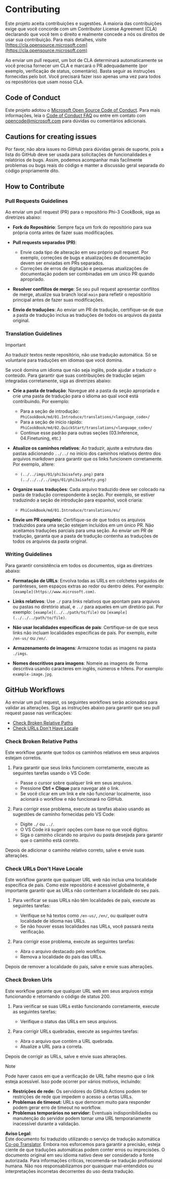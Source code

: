 <!--
CO_OP_TRANSLATOR_METADATA:
{
  "original_hash": "9f71f15fee9a73ecfcd4fd40efbe3070",
  "translation_date": "2025-05-09T03:27:53+00:00",
  "source_file": "CONTRIBUTING.md",
  "language_code": "br"
}
-->
# Contributing

Este projeto aceita contribuições e sugestões. A maioria das contribuições exige que você concorde com um Contributor License Agreement (CLA) declarando que você tem o direito e realmente concede a nós os direitos de usar sua contribuição. Para mais detalhes, visite [https://cla.opensource.microsoft.com](https://cla.opensource.microsoft.com)

Ao enviar um pull request, um bot de CLA determinará automaticamente se você precisa fornecer um CLA e marcará o PR adequadamente (por exemplo, verificação de status, comentário). Basta seguir as instruções fornecidas pelo bot. Você precisará fazer isso apenas uma vez para todos os repositórios que usam nosso CLA.

## Code of Conduct

Este projeto adotou o [Microsoft Open Source Code of Conduct](https://opensource.microsoft.com/codeofconduct/). Para mais informações, leia o [Code of Conduct FAQ](https://opensource.microsoft.com/codeofconduct/faq/) ou entre em contato com [opencode@microsoft.com](mailto:opencode@microsoft.com) para dúvidas ou comentários adicionais.

## Cautions for creating issues

Por favor, não abra issues no GitHub para dúvidas gerais de suporte, pois a lista do GitHub deve ser usada para solicitações de funcionalidades e relatórios de bugs. Assim, podemos acompanhar mais facilmente problemas ou bugs reais do código e manter a discussão geral separada do código propriamente dito.

## How to Contribute

### Pull Requests Guidelines

Ao enviar um pull request (PR) para o repositório Phi-3 CookBook, siga as diretrizes abaixo:

- **Fork do Repositório**: Sempre faça um fork do repositório para sua própria conta antes de fazer suas modificações.

- **Pull requests separados (PR)**:
  - Envie cada tipo de alteração em seu próprio pull request. Por exemplo, correções de bugs e atualizações de documentação devem ser enviadas em PRs separados.
  - Correções de erros de digitação e pequenas atualizações de documentação podem ser combinadas em um único PR quando apropriado.

- **Resolver conflitos de merge**: Se seu pull request apresentar conflitos de merge, atualize sua branch local `main` para refletir o repositório principal antes de fazer suas modificações.

- **Envio de traduções**: Ao enviar um PR de tradução, certifique-se de que a pasta de tradução inclua as traduções de todos os arquivos da pasta original.

### Translation Guidelines

> [!IMPORTANT]
>
> Ao traduzir textos neste repositório, não use tradução automática. Só se voluntarie para traduções em idiomas que você domina.

Se você domina um idioma que não seja inglês, pode ajudar a traduzir o conteúdo. Para garantir que suas contribuições de tradução sejam integradas corretamente, siga as diretrizes abaixo:

- **Crie a pasta de tradução**: Navegue até a pasta da seção apropriada e crie uma pasta de tradução para o idioma ao qual você está contribuindo. Por exemplo:
  - Para a seção de introdução: `PhiCookBook/md/01.Introduce/translations/<language_code>/`
  - Para a seção de início rápido: `PhiCookBook/md/02.QuickStart/translations/<language_code>/`
  - Continue esse padrão para outras seções (03.Inference, 04.Finetuning, etc.)

- **Atualize os caminhos relativos**: Ao traduzir, ajuste a estrutura das pastas adicionando `../../` no início dos caminhos relativos dentro dos arquivos markdown para garantir que os links funcionem corretamente. Por exemplo, altere:
  - `(../../imgs/01/phi3aisafety.png)` para `(../../../../imgs/01/phi3aisafety.png)`

- **Organize suas traduções**: Cada arquivo traduzido deve ser colocado na pasta de tradução correspondente à seção. Por exemplo, se estiver traduzindo a seção de introdução para espanhol, você criaria:
  - `PhiCookBook/md/01.Introduce/translations/es/`

- **Envie um PR completo**: Certifique-se de que todos os arquivos traduzidos para uma seção estejam incluídos em um único PR. Não aceitamos traduções parciais para uma seção. Ao enviar um PR de tradução, garanta que a pasta de tradução contenha as traduções de todos os arquivos da pasta original.

### Writing Guidelines

Para garantir consistência em todos os documentos, siga as diretrizes abaixo:

- **Formatação de URLs**: Envolva todas as URLs em colchetes seguidos de parênteses, sem espaços extras ao redor ou dentro deles. Por exemplo: `[example](https://www.microsoft.com)`.

- **Links relativos**: Use `./` para links relativos que apontam para arquivos ou pastas no diretório atual, e `../` para aqueles em um diretório pai. Por exemplo: `[example](../../path/to/file)` ou `[example](../../../path/to/file)`.

- **Não usar localidades específicas de país**: Certifique-se de que seus links não incluam localidades específicas de país. Por exemplo, evite `/en-us/` ou `/en/`.

- **Armazenamento de imagens**: Armazene todas as imagens na pasta `./imgs`.

- **Nomes descritivos para imagens**: Nomeie as imagens de forma descritiva usando caracteres em inglês, números e hífens. Por exemplo: `example-image.jpg`.

## GitHub Workflows

Ao enviar um pull request, os seguintes workflows serão acionados para validar as alterações. Siga as instruções abaixo para garantir que seu pull request passe nas verificações:

- [Check Broken Relative Paths](../..)
- [Check URLs Don't Have Locale](../..)

### Check Broken Relative Paths

Este workflow garante que todos os caminhos relativos em seus arquivos estejam corretos.

1. Para garantir que seus links funcionem corretamente, execute as seguintes tarefas usando o VS Code:
    - Passe o cursor sobre qualquer link em seus arquivos.
    - Pressione **Ctrl + Clique** para navegar até o link.
    - Se você clicar em um link e ele não funcionar localmente, isso acionará o workflow e não funcionará no GitHub.

1. Para corrigir esse problema, execute as tarefas abaixo usando as sugestões de caminho fornecidas pelo VS Code:
    - Digite `./` ou `../`.
    - O VS Code irá sugerir opções com base no que você digitou.
    - Siga o caminho clicando no arquivo ou pasta desejada para garantir que o caminho está correto.

Depois de adicionar o caminho relativo correto, salve e envie suas alterações.

### Check URLs Don't Have Locale

Este workflow garante que qualquer URL web não inclua uma localidade específica de país. Como este repositório é acessível globalmente, é importante garantir que as URLs não contenham a localidade do seu país.

1. Para verificar se suas URLs não têm localidades de país, execute as seguintes tarefas:

    - Verifique se há textos como `/en-us/`, `/en/`, ou qualquer outra localidade de idioma nas URLs.
    - Se não houver essas localidades nas URLs, você passará nesta verificação.

1. Para corrigir esse problema, execute as seguintes tarefas:
    - Abra o arquivo destacado pelo workflow.
    - Remova a localidade do país das URLs.

Depois de remover a localidade do país, salve e envie suas alterações.

### Check Broken Urls

Este workflow garante que qualquer URL web em seus arquivos esteja funcionando e retornando o código de status 200.

1. Para verificar se suas URLs estão funcionando corretamente, execute as seguintes tarefas:
    - Verifique o status das URLs em seus arquivos.

2. Para corrigir URLs quebradas, execute as seguintes tarefas:
    - Abra o arquivo que contém a URL quebrada.
    - Atualize a URL para a correta.

Depois de corrigir as URLs, salve e envie suas alterações.

> [!NOTE]
>
> Pode haver casos em que a verificação de URL falhe mesmo que o link esteja acessível. Isso pode ocorrer por vários motivos, incluindo:
>
> - **Restrições de rede:** Os servidores do GitHub Actions podem ter restrições de rede que impedem o acesso a certas URLs.
> - **Problemas de timeout:** URLs que demoram muito para responder podem gerar erro de timeout no workflow.
> - **Problemas temporários no servidor:** Eventuais indisponibilidades ou manutenção do servidor podem tornar uma URL temporariamente inacessível durante a validação.

**Aviso Legal**:  
Este documento foi traduzido utilizando o serviço de tradução automática [Co-op Translator](https://github.com/Azure/co-op-translator). Embora nos esforcemos para garantir a precisão, esteja ciente de que traduções automáticas podem conter erros ou imprecisões. O documento original em seu idioma nativo deve ser considerado a fonte autorizada. Para informações críticas, recomenda-se tradução profissional humana. Não nos responsabilizamos por quaisquer mal-entendidos ou interpretações incorretas decorrentes do uso desta tradução.